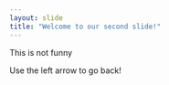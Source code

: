 ```yaml
---
layout: slide
title: "Welcome to our second slide!"
---
```


This is not funny

Use the left arrow to go back!